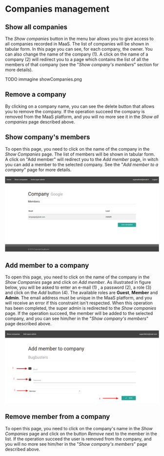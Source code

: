 # Companies management
## Show all companies
The *Show companies* button in the menu bar allows you to give access to all companies recorded in MaaS. The list of companies will be shown in tabular form. In this page you can see, for each company, the owner. You can also change the name of the company (1). A click on the name of a company (2) will redirect you to a page which contains the list of all the members of that company (see the "*Show company's members*" section for more details).

TODO immagine showCompanies.png

## Remove a company
By clicking on a company name, you can see the delete button that allows you to remove the company. If the operation succeed the company is removed from the MaaS platform, and you will no more see it in the *Show all companies* page described above.

## Show company's members
To open this page, you need to click on the name of the company in the *Show Companies* page.
The list of members will be shown in tabular form. A click on "Add member" will redirect you to the *Add member* page, in witch you can add a member to the selected company. See the "*Add member to a company*" page for more details.

![](showMemebers.png)

## Add member to a company
To open this page, you need to click on the name of the company in the *Show Companies* page and click on *Add member*. As illustrated in figure below, you will be asked to enter an e-mail (1) , a password (2), a role (3) and click on the *Add* button (4). The available roles are **Guest**, **Member** and **Admin**. The email address must be unique in the MaaS platform, and you will receive an error if this constraint isn't respected.
When this operation has been completed, the super admin is redirected to the *Show companies* page. If the operation succeed, the member will be added to the selected company, and you can see him/her in the "*Show company's members*" page described above.

![](../img/addMemberToCompany.png)

## Remove member from a company
To open this page, you need to click on the company's name in the *Show Companies* page and click on the button *Remove* next to the member in the list. If the operation succeed the user is removed from the company, and you will no more see him/her in the "*Show company's members*" page described above.

